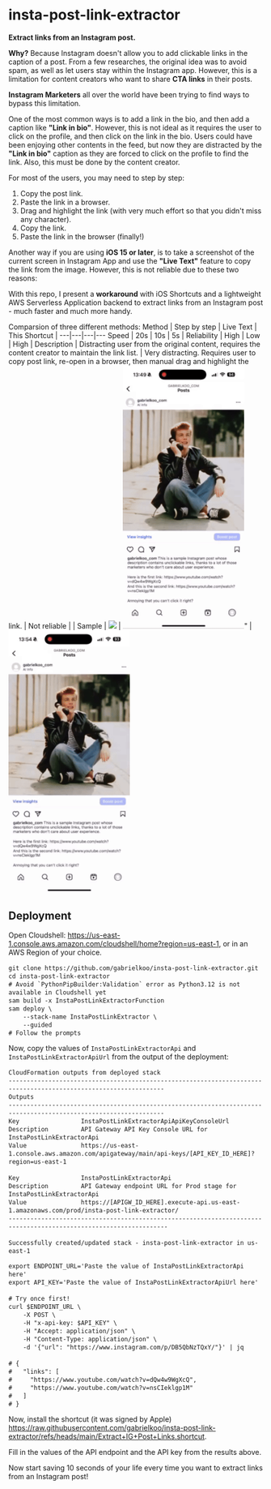 # insta-post-link-extractor

**Extract links from an Instagram post.**

**Why?** Because Instagram doesn't allow you to add clickable links in the caption of a post. From a few researches, the original idea was to avoid spam, as well as let users stay within the Instagram app. However, this is a limitation for content creators who want to share **CTA links** in their posts.

**Instagram Marketers** all over the world have been trying to find ways to bypass this limitation.

One of the most common ways is to add a link in the bio, and then add a caption like **"Link in bio"**. However, this is not ideal as it requires the user to click on the profile, and then click on the link in the bio.
Users could have been enjoying other contents in the feed, but now they are distracted by the **"Link in bio"** caption as they are forced to click on the profile to find the link. Also, this must be done by the content creator.

For most of the users, you may need to step by step:
1. Copy the post link.
2. Paste the link in a browser.
3. Drag and highlight the link (with very much effort so that you didn't miss any character).
4. Copy the link.
5. Paste the link in the browser (finally!)

Another way if you are using **iOS 15 or later**, is to take a screenshot of the current screen in Instagram App and use the **"Live Text"** feature to copy the link from the image. However, this is not reliable due to these two reasons:

With this repo, I present a **workaround** with iOS Shortcuts and a lightweight AWS Serverless Application backend to extract links from an Instagram post - much faster and much more handy.

Comparsion of three different methods:
Method | Step by step | Live Text | This Shortcut |
---|---|---|---
Speed | 20s | 10s | 5s |
Reliability | High | Low | High |
Description | Distracting user from the original content, requires the content creator to maintain the link list. | Very distracting. Requires user to copy post link, re-open in a browser, then manual drag and highlight the link. | Not reliable | |
Sample | <img src="media/slowest-way.gif" width="240px" /> | <img src="media/live-text-way.gif" width="240px" />" | <img src="media/shortcuts-way.gif" width="240px" />

## Deployment

Open Cloudshell: <https://us-east-1.console.aws.amazon.com/cloudshell/home?region=us-east-1>, or in an AWS Region of your choice.

```shell
git clone https://github.com/gabrielkoo/insta-post-link-extractor.git
cd insta-post-link-extractor
# Avoid `PythonPipBuilder:Validation` error as Python3.12 is not available in Cloudshell yet
sam build -x InstaPostLinkExtractorFunction
sam deploy \
    --stack-name InstaPostLinkExtractor \
    --guided
# Follow the prompts
```

Now, copy the values of `InstaPostLinkExtractorApi` and `InstaPostLinkExtractorApiUrl` from the output of the deployment:

```
CloudFormation outputs from deployed stack
-----------------------------------------------------------------------------------------------------------------
Outputs
-----------------------------------------------------------------------------------------------------------------
Key                 InstaPostLinkExtractorApiApiKeyConsoleUrl
Description         API Gateway API Key Console URL for InstaPostLinkExtractorApi
Value               https://us-east-1.console.aws.amazon.com/apigateway/main/api-keys/[API_KEY_ID_HERE]?region=us-east-1

Key                 InstaPostLinkExtractorApi
Description         API Gateway endpoint URL for Prod stage for InstaPostLinkExtractorApi
Value               https://[APIGW_ID_HERE].execute-api.us-east-1.amazonaws.com/prod/insta-post-link-extractor/
------------------------------------------------------------------------------------------------------------------

Successfully created/updated stack - insta-post-link-extractor in us-east-1
```

```shell
export ENDPOINT_URL='Paste the value of InstaPostLinkExtractorApi here'
export API_KEY='Paste the value of InstaPostLinkExtractorApiUrl here'

# Try once first!
curl $ENDPOINT_URL \
    -X POST \
    -H "x-api-key: $API_KEY" \
    -H "Accept: application/json" \
    -H "Content-Type: application/json" \
    -d '{"url": "https://www.instagram.com/p/DB5QbNzTQxY/"}' | jq

# {
#   "links": [
#     "https://www.youtube.com/watch?v=dQw4w9WgXcQ",
#     "https://www.youtube.com/watch?v=nsCIeklgp1M"
#   ]
# }
```

Now, install the shortcut (it was signed by Apple) <https://raw.githubusercontent.com/gabrielkoo/insta-post-link-extractor/refs/heads/main/Extract+IG+Post+Links.shortcut>.

Fill in the values of the API endpoint and the API key from the results above.

Now start saving 10 seconds of your life every time you want to extract links from an Instagram post!
